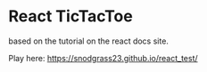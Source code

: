 # React TicTacToe
based on the tutorial on the react docs site.

Play here:
https://snodgrass23.github.io/react_test/